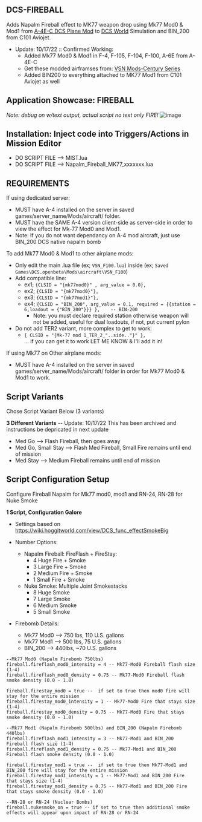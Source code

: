 ## DCS-FIREBALL
Adds Napalm Fireball effect to MK77 weapon drop using Mk77 Mod0 & Mod1 from [A-4E-C DCS Plane Mod](https://github.com/heclak/community-a4e-c) 
to [DCS World](https://www.digitalcombatsimulator.com/en/products/world/) Simulation and BIN_200 from C101 Aviojet.
- Update: 10/17/22 :: Confirmed Working: 
  - Added Mk77 Mod0 & Mod1 in F-4, F-105, F-104, F-100, A-6E from A-4E-C
  - Get these modded airframses from: [VSN Mods-Century Series](https://filehorst.de/folder.php?key=duuqITUb)
  - Added BIN200 to everything attached to MK77 Mod1 from C101 Aviojet as well

## Application Showcase: FIREBALL
_Note: debug on w/text output, actual script no text only FIRE!_
![image](https://user-images.githubusercontent.com/61528637/193335275-089f4e9f-3703-48ff-a2e6-cc38c1d7a9d5.png)

## Installation: Inject code into Triggers/Actions in Mission Editor
- DO SCRIPT FILE --> MIST.lua
- DO SCRIPT FILE --> Napalm_Fireball_MK77_xxxxxxx.lua

## REQUIREMENTS
If using dedicated server:
- MUST have A-4 installed on the server in saved games/server_name/Mods/aircraft/ folder.
- MUST have the SAME A-4 version client-side as server-side in order to view the effect for Mk-77 Mod0 and Mod1.
- Note: If you do not want dependancy on A-4 mod aircraft, just use BIN_200 DCS native napalm bomb

To add Mk77 Mod0 & Mod1 to other airplane mods:
- Only edit the main .lua file (ex; ```VSN_F100.lua```) inside (ex; ```Saved Games\DCS.openbeta\Mods\aircraft\VSN_F100```)
- Add compatible line: 
  - ex1; ```{CLSID = "{mk77mod0}" , arg_value = 0.0},```
  - ex2; ```{CLSID = "{mk77mod0}"},``` 
  - ex3; ```{CLSID = "{mk77mod1}"},```
  - ex4; ```{CLSID = "BIN_200", arg_value = 0.1, required = {{station = 6,loadout = {"BIN_200"}}} },    -- BIN-200 ```
    - Note: you must declare required station otherwise weapon will not be added, useful for dual loadouts, if not, put current pylon
- Do not add TER2 variant, more complex to get to work: 
  - ```{ CLSID = "{Mk-77 mod 1_TER_2_"..side.."}" },```  
  ... if you can get it to work LET ME KNOW & I'll add it in!

If using Mk77 on Other airplane mods:
- MUST have A-4 installed on the server in saved games/server_name/Mods/aircraft/ folder in order for Mk77 Mod0 & Mod1 to work.

## Script Variants
Chose Script Variant Below (3 variants) 

**3 Different Variants** -- Update: 10/17/22 This has been archived and instructions be depricated in next update
- Med Go --> Flash Fireball, then goes away
- Med Go, Small Stay --> Flash Med Fireball, Small Fire remains until end of mission
- Med Stay --> Medium Fireball remains until end of mission

## Script Configuration Setup
Configure Fireball Napalm for Mk77 mod0, mod1 and RN-24, RN-28 for Nuke Smoke

**1 Script, Configuration Galore**
- Settings based on https://wiki.hoggitworld.com/view/DCS_func_effectSmokeBig 
- Number Options: 
  - Napalm Fireball: FireFlash + FireStay:
    - 4 Huge Fire + Smoke
    - 3 Large Fire + Smoke
    - 2 Medium Fire + Smoke
    - 1 Small Fire + Smoke
  - Nuke Smoke: Multiple Joint Smokestacks
    - 8 Huge Smoke 
    - 7 Large Smoke
    - 6 Medium Smoke
    - 5 Small Smoke
  
- Firebomb Details:
  - Mk77 Mod0 --> 750 lbs, 110 U.S. gallons
  - Mk77 Mod1 --> 500 lbs, 75 U.S. gallons
  - BIN_200 --> 440lbs, ~70 U.S. gallons

```
--Mk77 Mod0 (Napalm Firebomb 750lbs)
fireball.fireflash_mod0_intensity = 4 -- Mk77-Mod0 Fireball flash size (1-4)
fireball.fireflash_mod0_density = 0.75 -- Mk77-Mod0 Fireball flash smoke density (0.0 - 1.0)

fireball.firestay_mod0 = true --  if set to true then mod0 fire will stay for the entire mission
fireball.firestay_mod0_intensity = 1 -- Mk77-Mod0 Fire that stays size (1-4)
fireball.firestay_mod0_density = 0.75 -- Mk77-Mod0 Fire that stays smoke density (0.0 - 1.0)

--Mk77 Mod1 (Napalm Firebomb 500lbs) and BIN_200 (Napalm Firebomb 440lbs)
fireball.fireflash_mod1_intensity = 3 -- Mk77-Mod1 and BIN_200 Fireball flash size (1-4)
fireball.fireflash_mod1_density = 0.75 -- Mk77-Mod1 and BIN_200 Fireball flash smoke density (0.0 - 1.0)

fireball.firestay_mod1 = true --  if set to true then Mk77-Mod1 and BIN_200 fire will stay for the entire mission
fireball.firestay_mod1_intensity = 1 -- Mk77-Mod1 and BIN_200 Fire that stays size (1-4)
fireball.firestay_mod1_density = 0.75 -- Mk77-Mod1 and BIN_200 Fire that stays smoke density (0.0 - 1.0)

--RN-28 or RN-24 (Nuclear Bombs)
fireball.nukesmoke_on = true -- if set to true then additional smoke effects will appear upon impact of RN-28 or RN-24
```
